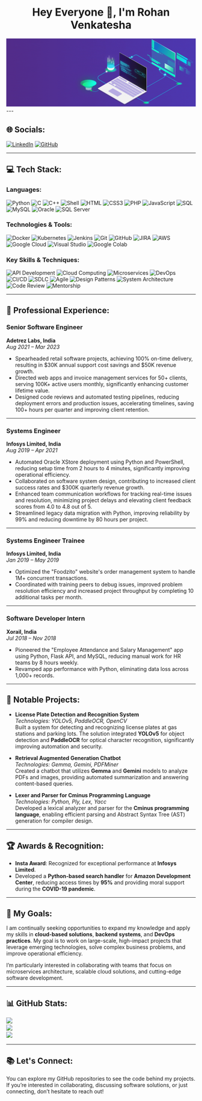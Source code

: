 <h1 align="center">Hey Everyone 👋, I'm Rohan Venkatesha </h1>
<div align="center"> <img src="https://github.com/rohanvenkatesha/rohanvenkatesha/blob/main/241765440-80728820-e06b-4f96-9c9e-9df46f0cc0a5.gif"> </div>
---

## 🌐 **Socials**:
[![LinkedIn](https://img.shields.io/badge/LinkedIn-%230077B5.svg?style=for-the-badge&logo=linkedin&logoColor=white)](https://www.linkedin.com/in/rohan-venkatesha/) 
[![GitHub](https://img.shields.io/badge/GitHub-%23121011.svg?style=for-the-badge&logo=github&logoColor=white)](https://github.com/rohanvenkatesha/)

---

## 💻 **Tech Stack**:
### Languages:
![Python](https://img.shields.io/badge/python-3670A0?style=for-the-badge&logo=python&logoColor=ffdd54) 
![C](https://img.shields.io/badge/c-%2300599C.svg?style=for-the-badge&logo=c&logoColor=white) 
![C++](https://img.shields.io/badge/c%2B%2B-%2300599C.svg?style=for-the-badge&logo=c%2B%2B&logoColor=white) 
![Shell](https://img.shields.io/badge/shell-%231D6D3B.svg?style=for-the-badge&logo=gnubash&logoColor=white) 
![HTML](https://img.shields.io/badge/html5-%23E34F26.svg?style=for-the-badge&logo=html5&logoColor=white) 
![CSS3](https://img.shields.io/badge/css3-%231572B6.svg?style=for-the-badge&logo=css3&logoColor=white) 
![PHP](https://img.shields.io/badge/php-%2378C1F2.svg?style=for-the-badge&logo=php&logoColor=white) 
![JavaScript](https://img.shields.io/badge/javascript-%23323330.svg?style=for-the-badge&logo=javascript&logoColor=%23F7DF1E) 
![SQL](https://img.shields.io/badge/sql-%2307405e.svg?style=for-the-badge&logo=sql&logoColor=white) 
![MySQL](https://img.shields.io/badge/mysql-4479A1.svg?style=for-the-badge&logo=mysql&logoColor=white) 
![Oracle](https://img.shields.io/badge/oracle-%23F80000.svg?style=for-the-badge&logo=oracle&logoColor=white) 
![SQL Server](https://img.shields.io/badge/sql%20server-%23CC2927.svg?style=for-the-badge&logo=microsoft-sql-server&logoColor=white)

### Technologies & Tools:
![Docker](https://img.shields.io/badge/docker-%232496ED.svg?style=for-the-badge&logo=docker&logoColor=white) 
![Kubernetes](https://img.shields.io/badge/kubernetes-%23326CE5.svg?style=for-the-badge&logo=kubernetes&logoColor=white) 
![Jenkins](https://img.shields.io/badge/jenkins-%232C5263.svg?style=for-the-badge&logo=jenkins&logoColor=white) 
![Git](https://img.shields.io/badge/git-%23F05033.svg?style=for-the-badge&logo=git&logoColor=white) 
![GitHub](https://img.shields.io/badge/github-%23121011.svg?style=for-the-badge&logo=github&logoColor=white) 
![JIRA](https://img.shields.io/badge/jira-%23000544.svg?style=for-the-badge&logo=jira&logoColor=white) 
![AWS](https://img.shields.io/badge/AWS-%23FF9900.svg?style=for-the-badge&logo=amazon-aws&logoColor=white) 
![Google Cloud](https://img.shields.io/badge/google%20cloud-%234285F4.svg?style=for-the-badge&logo=google-cloud&logoColor=white) 
![Visual Studio](https://img.shields.io/badge/Visual%20Studio-%23007396.svg?style=for-the-badge&logo=visual-studio&logoColor=white) 
![Google Colab](https://img.shields.io/badge/Google%20Colab-%23F9AB00.svg?style=for-the-badge&logo=google-colab&logoColor=white)

### Key Skills & Techniques:
![API Development](https://img.shields.io/badge/API%20Development-%23FF5722.svg?style=for-the-badge&logo=api&logoColor=white) 
![Cloud Computing](https://img.shields.io/badge/Cloud%20Computing-%2300C1D4.svg?style=for-the-badge&logo=cloudflare&logoColor=white) 
![Microservices](https://img.shields.io/badge/Microservices-%23E11D21.svg?style=for-the-badge&logo=docker&logoColor=white) 
![DevOps](https://img.shields.io/badge/DevOps-%230F1C50.svg?style=for-the-badge&logo=jenkins&logoColor=white) 
![CI/CD](https://img.shields.io/badge/CI%2FCD-%2344A0F4.svg?style=for-the-badge&logo=jenkins&logoColor=white) 
![SDLC](https://img.shields.io/badge/SDLC-%231664F6.svg?style=for-the-badge&logo=azuredevops&logoColor=white) 
![Agile](https://img.shields.io/badge/Agile-%23FFB300.svg?style=for-the-badge&logo=atlassian&logoColor=white) 
![Design Patterns](https://img.shields.io/badge/Design%20Patterns-%23F29C11.svg?style=for-the-badge&logo=java&logoColor=white) 
![System Architecture](https://img.shields.io/badge/System%20Architecture-%234B76A8.svg?style=for-the-badge&logo=aws&logoColor=white) 
![Code Review](https://img.shields.io/badge/Code%20Review-%232A6D3F.svg?style=for-the-badge&logo=github&logoColor=white) 
![Mentorship](https://img.shields.io/badge/Mentorship-%23D50032.svg?style=for-the-badge&logo=people&logoColor=white)


---

## 🔧 **Professional Experience**:

### Senior Software Engineer  
**Adetrez Labs, India**  
*Aug 2021 – Mar 2023*  
- Spearheaded retail software projects, achieving 100% on-time delivery, resulting in $30K annual support cost savings and $50K revenue growth.
- Directed web apps and invoice management services for 50+ clients, serving 100K+ active users monthly, significantly enhancing customer lifetime value.
- Designed code reviews and automated testing pipelines, reducing deployment errors and production issues, accelerating timelines, saving 100+ hours per quarter and improving client retention.

---

### Systems Engineer  
**Infosys Limited, India**  
*Aug 2019 – Apr 2021*  
- Automated Oracle XStore deployment using Python and PowerShell, reducing setup time from 2 hours to 4 minutes, significantly improving operational efficiency.
- Collaborated on software system design, contributing to increased client success rates and $300K quarterly revenue growth.
- Enhanced team communication workflows for tracking real-time issues and resolution, minimizing project delays and elevating client feedback scores from 4.0 to 4.8 out of 5.
- Streamlined legacy data migration with Python, improving reliability by 99% and reducing downtime by 80 hours per project.

---

### Systems Engineer Trainee  
**Infosys Limited, India**  
*Jan 2019 – May 2019*  
- Optimized the "Foodzito" website's order management system to handle 1M+ concurrent transactions.
- Coordinated with training peers to debug issues, improved problem resolution efficiency and increased project throughput by completing 10 additional tasks per month.

---

### Software Developer Intern  
**Xorail, India**  
*Jul 2018 – Nov 2018*  
- Pioneered the "Employee Attendance and Salary Management" app using Python, Flask API, and MySQL, reducing manual work for HR teams by 8 hours weekly.
- Revamped app performance with Python, eliminating data loss across 1,000+ records.

---

## 💼 **Notable Projects**:

- **License Plate Detection and Recognition System**  
  *Technologies: YOLOv5, PaddleOCR, OpenCV*  
  Built a system for detecting and recognizing license plates at gas stations and parking lots. The solution integrated **YOLOv5** for object detection and **PaddleOCR** for optical character recognition, significantly improving automation and security.

- **Retrieval Augmented Generation Chatbot**  
  *Technologies: Gemma, Gemini, PDFMiner*  
  Created a chatbot that utilizes **Gemma** and **Gemini** models to analyze PDFs and images, providing automated summarization and answering content-based queries.

- **Lexer and Parser for Cminus Programming Language**  
  *Technologies: Python, Ply, Lex, Yacc*  
  Developed a lexical analyzer and parser for the **Cminus programming language**, enabling efficient parsing and Abstract Syntax Tree (AST) generation for compiler design.

---

## 🏆 **Awards & Recognition**:
- **Insta Award**: Recognized for exceptional performance at **Infosys Limited**.
- Developed a **Python-based search handler** for **Amazon Development Center**, reducing access times by **95%** and providing moral support during the **COVID-19 pandemic**.

---

## 🚀 **My Goals**:
I am continually seeking opportunities to expand my knowledge and apply my skills in **cloud-based solutions**, **backend systems**, and **DevOps practices**. My goal is to work on large-scale, high-impact projects that leverage emerging technologies, solve complex business problems, and improve operational efficiency.

I’m particularly interested in collaborating with teams that focus on microservices architecture, scalable cloud solutions, and cutting-edge software development.

---

## 📊 GitHub Stats:
![](https://github-readme-stats.vercel.app/api?username=rohanvenkatesha&theme=dark&hide_border=false&include_all_commits=false&count_private=false)<br/>
![](https://github-readme-streak-stats.herokuapp.com/?user=rohanvenkatesha&theme=dark&hide_border=false)<br/>
![](https://github-readme-stats.vercel.app/api/top-langs/?username=rohanvenkatesha&theme=dark&hide_border=false&include_all_commits=false&count_private=false&layout=compact)

---

## 📚 **Let's Connect**:
You can explore my GitHub repositories to see the code behind my projects. If you’re interested in collaborating, discussing software solutions, or just connecting, don’t hesitate to reach out!

